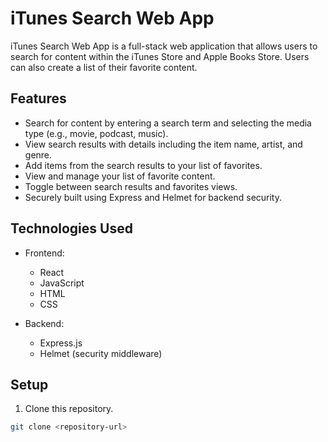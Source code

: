 # iTunes Search Web App

iTunes Search Web App is a full-stack web application that allows users to search for content within the iTunes Store and Apple Books Store. Users can also create a list of their favorite content.

## Features

- Search for content by entering a search term and selecting the media type (e.g., movie, podcast, music).
- View search results with details including the item name, artist, and genre.
- Add items from the search results to your list of favorites.
- View and manage your list of favorite content.
- Toggle between search results and favorites views.
- Securely built using Express and Helmet for backend security.

## Technologies Used

- Frontend:

  - React
  - JavaScript
  - HTML
  - CSS

- Backend:
  - Express.js
  - Helmet (security middleware)

## Setup

1. Clone this repository.

```bash
git clone <repository-url>
```

